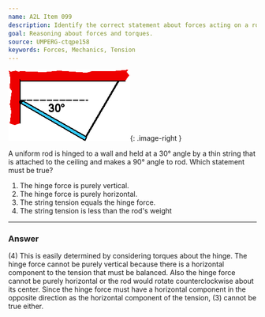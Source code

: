 ```yaml
---
name: A2L Item 099
description: Identify the correct statement about forces acting on a rod hinged to a wall and supported by a string.
goal: Reasoning about forces and torques.
source: UMPERG-ctqpe158
keywords: Forces, Mechanics, Tension
---
```


![Item099_fig1.gif](../images/Item099_fig1.gif){: .image-right } 

A uniform rod is hinged to a wall and held at a 30&deg; angle by a thin
string that is attached to the ceiling and makes a 90&deg; angle to rod.
Which statement must be true?

1. The hinge force is purely vertical.
2. The hinge force is purely horizontal.
3. The string tension equals the hinge force.
4. The string tension is less than the rod's weight

<hr/>

### Answer

(4) This is easily determined by considering torques about the hinge.
The hinge force cannot be purely vertical because there is a horizontal
component to the tension that must be balanced. Also the hinge force
cannot be purely horizontal or the rod would rotate counterclockwise
about its center. Since the hinge force must have a horizontal component
in the opposite direction as the horizontal component of the tension,
(3) cannot be true either.
